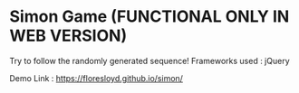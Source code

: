 # Simon Game (FUNCTIONAL ONLY IN WEB VERSION)
  Try to follow the randomly generated sequence! 
  Frameworks used : jQuery

Demo Link : https://floresloyd.github.io/simon/
